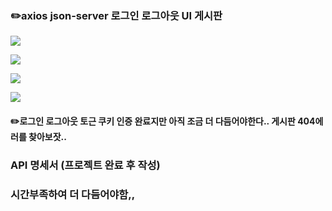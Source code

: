 <h3>✏️axios json-server 로그인 로그아웃 UI 게시판 </h3>
<p>
  <img src=https://github.com/engelhyunji/week-4/assets/145903783/7648e746-b2c6-4132-8315-60f31bf04f51>
</p>

<p>
  <img src=https://github.com/engelhyunji/week-4/assets/145903783/327ee4af-059c-4d3b-98f8-56a65ae528e2>
</p>

<p>
  <img src=https://github.com/engelhyunji/week-4/assets/145903783/6e8998b6-b3b3-49b5-afba-0162bf06c6c6>
</p>

<p>
  <img src=https://github.com/engelhyunji/week-4/assets/145903783/72c2938a-dfbe-4a2f-badc-ac345cbe1cb2>
</p>

<h4>✏️로그인 로그아웃 토근 쿠키 인증 완료지만 아직 조금 더 다듬어야한다.. 게시판 404에러를 찾아보잣.. </h4>

<h3>API 명세서 (프로젝트 완료 후 작성)</h3>

<h3>시간부족하여 더 다듬어야함,, </h3>
